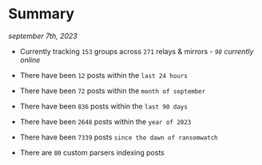 
# Summary
_september 7th, 2023_

- Currently tracking `153` groups across `271` relays & mirrors - _`98` currently online_

- There have been `12` posts within the `last 24 hours`

- There have been `72` posts within the `month of september`

- There have been `836` posts within the `last 90 days`

- There have been `2648` posts within the `year of 2023`

- There have been `7339` posts `since the dawn of ransomwatch`

- There are `80` custom parsers indexing posts
